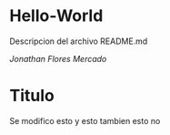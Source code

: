 # Hello-World
Descripcion del archivo README.md


*Jonathan Flores Mercado*

# Titulo

Se modifico esto
y esto tambien
esto no

